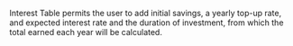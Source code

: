 Interest Table permits the user to add initial savings, a yearly top-up rate, and expected interest rate and the duration of investment,
from which the total earned each year will be calculated.
